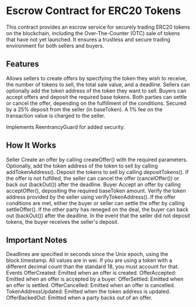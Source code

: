 # Escrow Contract for ERC20 Tokens

This contract provides an escrow service for securely trading ERC20 tokens on the blockchain, including the Over-The-Counter (OTC) sale of tokens that have not yet launched. It ensures a trustless and secure trading environment for both sellers and buyers.

## Features

Allows sellers to create offers by specifying the token they wish to receive, the number of tokens to sell, the total sale value, and a deadline.
Sellers can optionally add the token address of the token they want to sell.
Buyers can accept offers and deposit the required base tokens.
Both parties can settle or cancel the offer, depending on the fulfillment of the conditions.
Secured by a 25% deposit from the seller (in baseToken).
A 1% fee on the transaction value is charged to the seller.

Implements ReentrancyGuard for added security.

## How It Works

Seller
Create an offer by calling createOffer() with the required parameters.
Optionally, add the token address of the token to sell by calling addTokenAddress().
Deposit the tokens to sell by calling depositTokens().
If the offer is not fulfilled, the seller can cancel the offer (cancelOffer()) or back out (backOut()) after the deadline.
Buyer
Accept an offer by calling acceptOffer(), depositing the required baseToken amount.
Verify the token address provided by the seller using verifyTokenAddress().
If the offer conditions are met, either the buyer or seller can settle the offer by calling settleOffer().
If the other party has reneged on the deal, the buyer can back out (backOut()) after the deadline.
In the event that the seller did not deposit tokens, the buyer receives the seller's deposit.

## Important Notes

Deadlines are specified in seconds since the Unix epoch, using the block.timestamp.
All values are in wei. If you are using a token with a different decimal count than the standard 18, you must account for that.
Events
OfferCreated: Emitted when an offer is created.
OfferAccepted: Emitted when an offer is accepted by a buyer.
OfferSettled: Emitted when an offer is settled.
OfferCancelled: Emitted when an offer is cancelled.
TokenAddressUpdated: Emitted when the token address is updated.
OfferBackedOut: Emitted when a party backs out of an offer.
